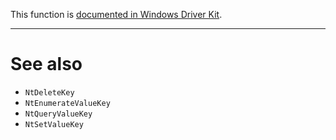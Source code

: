 This function is [documented in Windows Driver Kit](https://learn.microsoft.com/en-us/windows-hardware/drivers/ddi/wdm/nf-wdm-zwdeletevaluekey).

---

# See also

* `NtDeleteKey`
* `NtEnumerateValueKey`
* `NtQueryValueKey`
* `NtSetValueKey`
